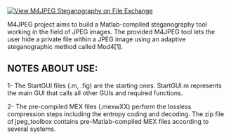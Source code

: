 [![View M4JPEG Steganography on File Exchange](https://www.mathworks.com/matlabcentral/images/matlab-file-exchange.svg)](https://uk.mathworks.com/matlabcentral/fileexchange/74063-m4jpeg-steganography)

M4JPEG project aims to build a Matlab-compiled steganography tool working in the field of JPEG images. The provided M4JPEG tool lets the user hide a private file within a JPEG image using an adaptive steganographic method called Mod4[1].

NOTES ABOUT USE:
----------------

1- The StartGUI files (.m, .fig) are the starting ones. StartGUI.m represents the main GUI that calls all other GUIs and required functions.

2- The pre-compiled MEX files (.mexwXX) perform the lossless compression steps including the entropy coding and decoding. The zip file of jpeg_toolbox contains pre-Matlab-compiled MEX files according to 
several systems.





